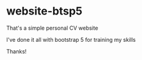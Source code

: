 # website-btsp5

That's a simple personal CV website

I've done it all with bootstrap 5 for training my skills

Thanks!
